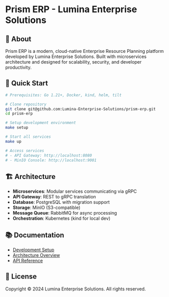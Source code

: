 # Prism ERP - Lumina Enterprise Solutions

## 🏢 About

Prism ERP is a modern, cloud-native Enterprise Resource Planning platform developed by Lumina Enterprise Solutions. Built with microservices architecture and designed for scalability, security, and developer productivity.

## 🚀 Quick Start

```bash
# Prerequisites: Go 1.21+, Docker, kind, helm, tilt

# Clone repository
git clone git@github.com:Lumina-Enterprise-Solutions/prism-erp.git
cd prism-erp

# Setup development environment
make setup

# Start all services
make up

# Access services
# - API Gateway: http://localhost:8080
# - MinIO Console: http://localhost:9001
```

## 🏗️ Architecture

- **Microservices**: Modular services communicating via gRPC
- **API Gateway**: REST to gRPC translation
- **Database**: PostgreSQL with migration support
- **Storage**: MinIO (S3-compatible)
- **Message Queue**: RabbitMQ for async processing
- **Orchestration**: Kubernetes (kind for local dev)

## 📚 Documentation

- [Development Setup](docs/development-setup.md)
- [Architecture Overview](docs/architecture.md)
- [API Reference](docs/api-reference.md)

## 📄 License

Copyright © 2024 Lumina Enterprise Solutions. All rights reserved.

